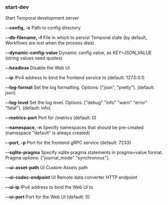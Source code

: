 ### start-dev

Start Temporal development server

**--config, -c**
Path to config directory

**--db-filename, -f**
File in which to persist Temporal state (by default, Workflows are lost when the process dies)

**--dynamic-config-value**
Dynamic config value, as KEY=JSON_VALUE (string values need quotes)

**--headless**
Disable the Web UI

**--ip**
IPv4 address to bind the frontend service to (default: 127.0.0.1)

**--log-format**
Set the log formatting. Options: ["json", "pretty"]. (default: json)

**--log-level**
Set the log level. Options: ["debug" "info" "warn" "error" "fatal"]. (default: info)

**--metrics-port**
Port for /metrics (default: 0)

**--namespace, -n**
Specify namespaces that should be pre-created (namespace "default" is always created)

**--port, -p**
Port for the frontend gRPC service (default: 7233)

**--sqlite-pragma**
Specify sqlite pragma statements in pragma=value format. Pragma options: ["journal_mode" "synchronous"].

**--ui-asset-path**
UI Custom Assets path

**--ui-codec-endpoint**
UI Remote data converter HTTP endpoint

**--ui-ip**
IPv4 address to bind the Web UI to

**--ui-port**
Port for the Web UI (default: 0)

